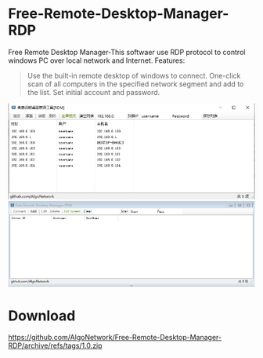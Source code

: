 # Free-Remote-Desktop-Manager-RDP
Free Remote Desktop Manager-This softwaer use RDP protocol to control windows PC over local network and Internet.
Features:

>Use the built-in remote desktop of windows to connect.
>One-click scan of all computers in the specified network segment and add to the list.
>Set initial account and password.

<img src="https://github.com/AlgoNetwork/Free-Remote-Desktop-Manager-RDP/blob/main/1.png" alt="Free-Remote-Desktop-Manager-RDP">
<img src="https://github.com/AlgoNetwork/Free-Remote-Desktop-Manager-RDP/blob/main/2.png" alt="Free-Remote-Desktop-Manager-RDP">


# Download
https://github.com/AlgoNetwork/Free-Remote-Desktop-Manager-RDP/archive/refs/tags/1.0.zip

